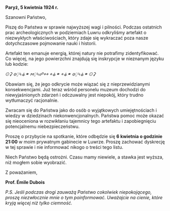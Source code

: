 **Paryż, 5 kwietnia 1924 r.**

Szanowni Państwo,

Piszę do Państwa w sprawie najwyższej wagi i pilności. Podczas ostatnich prac archeologicznych w podziemiach Luwru odkryliśmy artefakt o niezwykłych właściwościach, który zdaje się wykraczać poza nasze dotychczasowe pojmowanie nauki i historii.

Artefakt ten emanuje energią, której natury nie potrafimy zidentyfikować. Co więcej, na jego powierzchni znajdują się inskrypcje w nieznanym języku lub kodzie:

*☉⚳ 𐍈⍜⍀⚶⚭ 𐌼⍜⍀☍⌖⌖ ⌖⚶⚭ ⌖⚶⚭ 𐍈⍜⍀⚶⚭ ☉⚳*

Obawiam się, że jego odkrycie może wiązać się z nieprzewidzianymi konsekwencjami. Już teraz wśród personelu muzeum dochodzi do niewyjaśnionych zdarzeń i odczuwalny jest niepokój, który trudno wytłumaczyć racjonalnie.

Zwracam się do Państwa jako do osób o wyjątkowych umiejętnościach i wiedzy w dziedzinach niekonwencjonalnych. Państwa pomoc może okazać się nieoceniona w rozwikłaniu tajemnicy tego artefaktu i zapobiegnięciu potencjalnemu niebezpieczeństwu.

Proszę o przybycie na spotkanie, które odbędzie się **6 kwietnia o godzinie 21:00** w moim prywatnym gabinecie w Luwrze. Proszę zachować dyskrecję w tej sprawie i nie informować nikogo o treści tego listu.

Niech Państwo będą ostrożni. Czasu mamy niewiele, a stawka jest wyższa, niż mogłem sobie wyobrazić.

Z poważaniem,

**Prof. Émile Dubois**

*P.S. Jeśli podczas drogi zauważą Państwo cokolwiek niepokojącego, proszę niezwłocznie mnie o tym poinformować. Uważajcie na cienie, które kryją więcej niż tylko ciemność.*